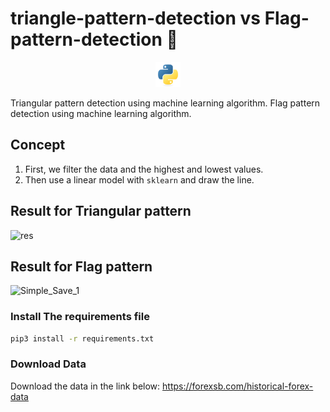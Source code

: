 # triangle-pattern-detection vs Flag-pattern-detection 🚀 
<p align="center"> 
<a href="https://www.python.org" target="_blank"> <img src="https://raw.githubusercontent.com/devicons/devicon/master/icons/python/python-original.svg" alt="python" width="40" height="40"/> </a>
</p>
Triangular pattern detection using machine learning algorithm.
Flag pattern detection using machine learning algorithm.

## Concept
1) First, we filter the data and the highest and lowest values. 
2) Then use a linear model with `sklearn` and draw the line.

## Result for Triangular pattern
![res](https://github.com/AmirRezaFarokhy/triangle-pattern-detection/assets/113052872/fbf00fa4-ba1f-41e8-b7c5-e733df83bb96)

## Result for Flag pattern
![Simple_Save_1](https://github.com/AmirRezaFarokhy/triangle-pattern-detection/assets/113052872/de3a527e-094e-4f61-8ad7-dfce5d3e6586)


### Install The requirements file

```sh
pip3 install -r requirements.txt
```


### Download Data
Download the data in the link below:
https://forexsb.com/historical-forex-data
